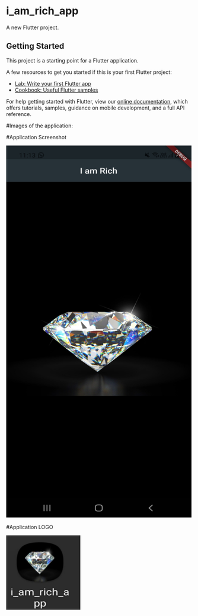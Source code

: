 # i_am_rich_app

A new Flutter project.

## Getting Started

This project is a starting point for a Flutter application.

A few resources to get you started if this is your first Flutter project:

- [Lab: Write your first Flutter app](https://flutter.dev/docs/get-started/codelab)
- [Cookbook: Useful Flutter samples](https://flutter.dev/docs/cookbook)

For help getting started with Flutter, view our
[online documentation](https://flutter.dev/docs), which offers tutorials,
samples, guidance on mobile development, and a full API reference.

#Images of the application:

#Application Screenshot

<img src="https://github.com/Gaurang-Belekar/I-am-rich-app/blob/main/App%20Images/Screenshot_20210530-111316.jpg" width="500" height="1000"/>

#Application LOGO

<img src="https://github.com/Gaurang-Belekar/I-am-rich-app/blob/main/App%20Images/Screenshot_20210530-111323_One%20UI%20Home.jpg" width="200" height="200" />
